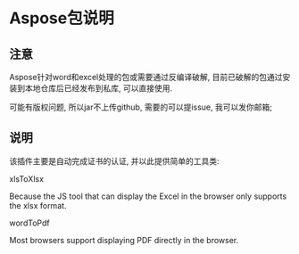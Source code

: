 # Aspose包说明

## 注意

Aspose针对word和excel处理的包或需要通过反编译破解, 
目前已破解的包通过安装到本地仓库后已经发布到私库, 可以直接使用.

可能有版权问题, 所以jar不上传github, 需要的可以提issue, 我可以发你邮箱;

## 说明

该插件主要是自动完成证书的认证, 并以此提供简单的工具类:

xlsToXlsx

Because the JS tool that can display the Excel in the browser only supports the xlsx format. 

wordToPdf

Most browsers support displaying PDF directly in the browser.
